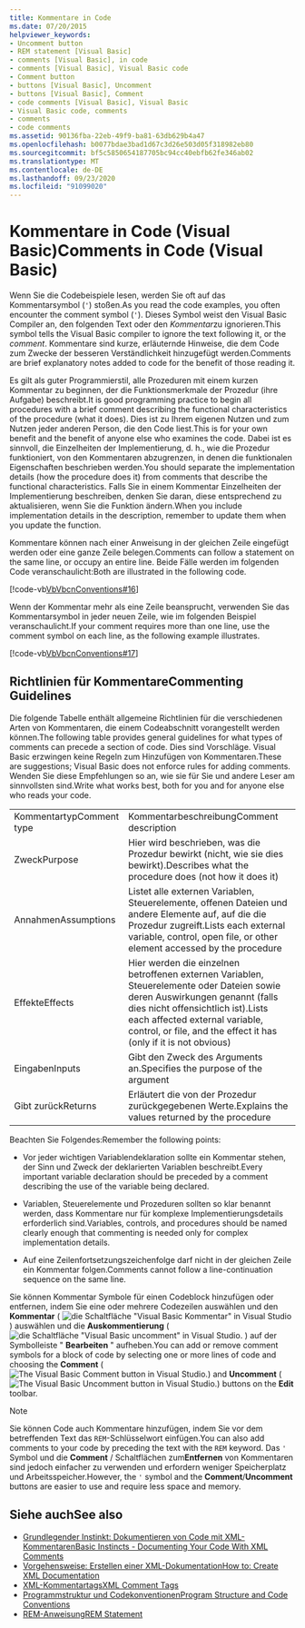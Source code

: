 ```yaml
---
title: Kommentare in Code
ms.date: 07/20/2015
helpviewer_keywords:
- Uncomment button
- REM statement [Visual Basic]
- comments [Visual Basic], in code
- comments [Visual Basic], Visual Basic code
- Comment button
- buttons [Visual Basic], Uncomment
- buttons [Visual Basic], Comment
- code comments [Visual Basic], Visual Basic
- Visual Basic code, comments
- comments
- code comments
ms.assetid: 90136fba-22eb-49f9-ba81-63db629b4a47
ms.openlocfilehash: b0077bdae3bad1d67c3d26e503d05f318982eb80
ms.sourcegitcommit: bf5c5850654187705bc94cc40ebfb62fe346ab02
ms.translationtype: MT
ms.contentlocale: de-DE
ms.lasthandoff: 09/23/2020
ms.locfileid: "91099020"
---
```

# <a name="comments-in-code-visual-basic"></a><span data-ttu-id="927bc-102">Kommentare in Code (Visual Basic)</span><span class="sxs-lookup"><span data-stu-id="927bc-102">Comments in Code (Visual Basic)</span></span>

<span data-ttu-id="927bc-103">Wenn Sie die Codebeispiele lesen, werden Sie oft auf das Kommentarsymbol (`'`) stoßen.</span><span class="sxs-lookup"><span data-stu-id="927bc-103">As you read the code examples, you often encounter the comment symbol (`'`).</span></span> <span data-ttu-id="927bc-104">Dieses Symbol weist den Visual Basic Compiler an, den folgenden Text oder den *Kommentar*zu ignorieren.</span><span class="sxs-lookup"><span data-stu-id="927bc-104">This symbol tells the Visual Basic compiler to ignore the text following it, or the *comment*.</span></span> <span data-ttu-id="927bc-105">Kommentare sind kurze, erläuternde Hinweise, die dem Code zum Zwecke der besseren Verständlichkeit hinzugefügt werden.</span><span class="sxs-lookup"><span data-stu-id="927bc-105">Comments are brief explanatory notes added to code for the benefit of those reading it.</span></span>  
  
 <span data-ttu-id="927bc-106">Es gilt als guter Programmierstil, alle Prozeduren mit einem kurzen Kommentar zu beginnen, der die Funktionsmerkmale der Prozedur (ihre Aufgabe) beschreibt.</span><span class="sxs-lookup"><span data-stu-id="927bc-106">It is good programming practice to begin all procedures with a brief comment describing the functional characteristics of the procedure (what it does).</span></span> <span data-ttu-id="927bc-107">Dies ist zu Ihrem eigenen Nutzen und zum Nutzen jeder anderen Person, die den Code liest.</span><span class="sxs-lookup"><span data-stu-id="927bc-107">This is for your own benefit and the benefit of anyone else who examines the code.</span></span> <span data-ttu-id="927bc-108">Dabei ist es sinnvoll, die Einzelheiten der Implementierung, d. h., wie die Prozedur funktioniert, von den Kommentaren abzugrenzen, in denen die funktionalen Eigenschaften beschrieben werden.</span><span class="sxs-lookup"><span data-stu-id="927bc-108">You should separate the implementation details (how the procedure does it) from comments that describe the functional characteristics.</span></span> <span data-ttu-id="927bc-109">Falls Sie in einem Kommentar Einzelheiten der Implementierung beschreiben, denken Sie daran, diese entsprechend zu aktualisieren, wenn Sie die Funktion ändern.</span><span class="sxs-lookup"><span data-stu-id="927bc-109">When you include implementation details in the description, remember to update them when you update the function.</span></span>  
  
 <span data-ttu-id="927bc-110">Kommentare können nach einer Anweisung in der gleichen Zeile eingefügt werden oder eine ganze Zeile belegen.</span><span class="sxs-lookup"><span data-stu-id="927bc-110">Comments can follow a statement on the same line, or occupy an entire line.</span></span> <span data-ttu-id="927bc-111">Beide Fälle werden im folgenden Code veranschaulicht:</span><span class="sxs-lookup"><span data-stu-id="927bc-111">Both are illustrated in the following code.</span></span>  
  
 [!code-vb[VbVbcnConventions#16](~/samples/snippets/visualbasic/VS_Snippets_VBCSharp/VbVbcnConventions/VB/Class1.vb#16)]  
  
 <span data-ttu-id="927bc-112">Wenn der Kommentar mehr als eine Zeile beansprucht, verwenden Sie das Kommentarsymbol in jeder neuen Zeile, wie im folgenden Beispiel veranschaulicht.</span><span class="sxs-lookup"><span data-stu-id="927bc-112">If your comment requires more than one line, use the comment symbol on each line, as the following example illustrates.</span></span>  
  
 [!code-vb[VbVbcnConventions#17](~/samples/snippets/visualbasic/VS_Snippets_VBCSharp/VbVbcnConventions/VB/Class1.vb#17)]  
  
## <a name="commenting-guidelines"></a><span data-ttu-id="927bc-113">Richtlinien für Kommentare</span><span class="sxs-lookup"><span data-stu-id="927bc-113">Commenting Guidelines</span></span>  

 <span data-ttu-id="927bc-114">Die folgende Tabelle enthält allgemeine Richtlinien für die verschiedenen Arten von Kommentaren, die einem Codeabschnitt vorangestellt werden können.</span><span class="sxs-lookup"><span data-stu-id="927bc-114">The following table provides general guidelines for what types of comments can precede a section of code.</span></span> <span data-ttu-id="927bc-115">Dies sind Vorschläge. Visual Basic erzwingen keine Regeln zum Hinzufügen von Kommentaren.</span><span class="sxs-lookup"><span data-stu-id="927bc-115">These are suggestions; Visual Basic does not enforce rules for adding comments.</span></span> <span data-ttu-id="927bc-116">Wenden Sie diese Empfehlungen so an, wie sie für Sie und andere Leser am sinnvollsten sind.</span><span class="sxs-lookup"><span data-stu-id="927bc-116">Write what works best, both for you and for anyone else who reads your code.</span></span>  
  
|||  
|---|---|  
|<span data-ttu-id="927bc-117">Kommentartyp</span><span class="sxs-lookup"><span data-stu-id="927bc-117">Comment type</span></span>|<span data-ttu-id="927bc-118">Kommentarbeschreibung</span><span class="sxs-lookup"><span data-stu-id="927bc-118">Comment description</span></span>|  
|<span data-ttu-id="927bc-119">Zweck</span><span class="sxs-lookup"><span data-stu-id="927bc-119">Purpose</span></span>|<span data-ttu-id="927bc-120">Hier wird beschrieben, was die Prozedur bewirkt (nicht, wie sie dies bewirkt).</span><span class="sxs-lookup"><span data-stu-id="927bc-120">Describes what the procedure does (not how it does it)</span></span>|  
|<span data-ttu-id="927bc-121">Annahmen</span><span class="sxs-lookup"><span data-stu-id="927bc-121">Assumptions</span></span>|<span data-ttu-id="927bc-122">Listet alle externen Variablen, Steuerelemente, offenen Dateien und andere Elemente auf, auf die die Prozedur zugreift.</span><span class="sxs-lookup"><span data-stu-id="927bc-122">Lists each external variable, control, open file, or other element accessed by the procedure</span></span>|  
|<span data-ttu-id="927bc-123">Effekte</span><span class="sxs-lookup"><span data-stu-id="927bc-123">Effects</span></span>|<span data-ttu-id="927bc-124">Hier werden die einzelnen betroffenen externen Variablen, Steuerelemente oder Dateien sowie deren Auswirkungen genannt (falls dies nicht offensichtlich ist).</span><span class="sxs-lookup"><span data-stu-id="927bc-124">Lists each affected external variable, control, or file, and the effect it has (only if it is not obvious)</span></span>|  
|<span data-ttu-id="927bc-125">Eingaben</span><span class="sxs-lookup"><span data-stu-id="927bc-125">Inputs</span></span>|<span data-ttu-id="927bc-126">Gibt den Zweck des Arguments an.</span><span class="sxs-lookup"><span data-stu-id="927bc-126">Specifies the purpose of the argument</span></span>|  
|<span data-ttu-id="927bc-127">Gibt zurück</span><span class="sxs-lookup"><span data-stu-id="927bc-127">Returns</span></span>|<span data-ttu-id="927bc-128">Erläutert die von der Prozedur zurückgegebenen Werte.</span><span class="sxs-lookup"><span data-stu-id="927bc-128">Explains the values returned by the procedure</span></span>|  
  
 <span data-ttu-id="927bc-129">Beachten Sie Folgendes:</span><span class="sxs-lookup"><span data-stu-id="927bc-129">Remember the following points:</span></span>  
  
- <span data-ttu-id="927bc-130">Vor jeder wichtigen Variablendeklaration sollte ein Kommentar stehen, der Sinn und Zweck der deklarierten Variablen beschreibt.</span><span class="sxs-lookup"><span data-stu-id="927bc-130">Every important variable declaration should be preceded by a comment describing the use of the variable being declared.</span></span>  
  
- <span data-ttu-id="927bc-131">Variablen, Steuerelemente und Prozeduren sollten so klar benannt werden, dass Kommentare nur für komplexe Implementierungsdetails erforderlich sind.</span><span class="sxs-lookup"><span data-stu-id="927bc-131">Variables, controls, and procedures should be named clearly enough that commenting is needed only for complex implementation details.</span></span>  
  
- <span data-ttu-id="927bc-132">Auf eine Zeilenfortsetzungszeichenfolge darf nicht in der gleichen Zeile ein Kommentar folgen.</span><span class="sxs-lookup"><span data-stu-id="927bc-132">Comments cannot follow a line-continuation sequence on the same line.</span></span>  
  
 <span data-ttu-id="927bc-133">Sie können Kommentar Symbole für einen Codeblock hinzufügen oder entfernen, indem Sie eine oder mehrere Codezeilen auswählen und den **Kommentar** ( ![ die Schaltfläche "Visual Basic Kommentar" in Visual Studio ](./media/comments-in-code/visual-basic-comment-button.gif) ) auswählen und die **Auskommentierung** ( ![ die Schaltfläche "Visual Basic uncomment" in Visual Studio. ](./media/comments-in-code/visual-basic-uncomment-button.gif) ) auf der Symbolleiste " **Bearbeiten** " aufheben.</span><span class="sxs-lookup"><span data-stu-id="927bc-133">You can add or remove comment symbols for a block of code by selecting one or more lines of code and choosing the **Comment** (![The Visual Basic Comment button in Visual Studio.](./media/comments-in-code/visual-basic-comment-button.gif)) and **Uncomment** (![The Visual Basic Uncomment button in Visual Studio.](./media/comments-in-code/visual-basic-uncomment-button.gif)) buttons on the **Edit** toolbar.</span></span>  
  
> [!NOTE]
> <span data-ttu-id="927bc-134">Sie können Code auch Kommentare hinzufügen, indem Sie vor dem betreffenden Text das `REM`-Schlüsselwort einfügen.</span><span class="sxs-lookup"><span data-stu-id="927bc-134">You can also add comments to your code by preceding the text with the `REM` keyword.</span></span> <span data-ttu-id="927bc-135">Das `'` Symbol und die **Comment** / Schaltflächen zum**Entfernen** von Kommentaren sind jedoch einfacher zu verwenden und erfordern weniger Speicherplatz und Arbeitsspeicher.</span><span class="sxs-lookup"><span data-stu-id="927bc-135">However, the `'` symbol and the **Comment**/**Uncomment** buttons are easier to use and require less space and memory.</span></span>  
  
## <a name="see-also"></a><span data-ttu-id="927bc-136">Siehe auch</span><span class="sxs-lookup"><span data-stu-id="927bc-136">See also</span></span>

- [<span data-ttu-id="927bc-137">Grundlegender Instinkt: Dokumentieren von Code mit XML-Kommentaren</span><span class="sxs-lookup"><span data-stu-id="927bc-137">Basic Instincts - Documenting Your Code With XML Comments</span></span>](/archive/msdn-magazine/2009/may/documenting-your-code-with-xml-comments)
- [<span data-ttu-id="927bc-138">Vorgehensweise: Erstellen einer XML-Dokumentation</span><span class="sxs-lookup"><span data-stu-id="927bc-138">How to: Create XML Documentation</span></span>](how-to-create-xml-documentation.md)
- [<span data-ttu-id="927bc-139">XML-Kommentartags</span><span class="sxs-lookup"><span data-stu-id="927bc-139">XML Comment Tags</span></span>](../../language-reference/xmldoc/index.md)
- [<span data-ttu-id="927bc-140">Programmstruktur und Codekonventionen</span><span class="sxs-lookup"><span data-stu-id="927bc-140">Program Structure and Code Conventions</span></span>](program-structure-and-code-conventions.md)
- [<span data-ttu-id="927bc-141">REM-Anweisung</span><span class="sxs-lookup"><span data-stu-id="927bc-141">REM Statement</span></span>](../../language-reference/statements/rem-statement.md)
